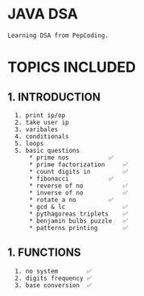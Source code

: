 # JAVA DSA

```
Learning DSA from PepCoding.
```
# TOPICS INCLUDED

## 1. INTRODUCTION

      1. print ip/op
      2. take user ip
      3. varibales
      4. conditionals
      5. loops
      5. basic questions
          * prime nos	        ✅
          * prime factorization 	✅
          * count digits in         ✅
          * fibonacci	        ✅
          * reverse of no	        ✅
          * inverse of no	        ✅
          * rotate a no	        ✅
          * gcd & lc                ✅
          * pythagoreas triplets	✅
          * benjamin bulbs puzzle	✅
          * patterns printing       ✅

## 1. FUNCTIONS
      1. no system	      ✅
      2. digits frequency ✅
      3. base conversion  ✅
      
